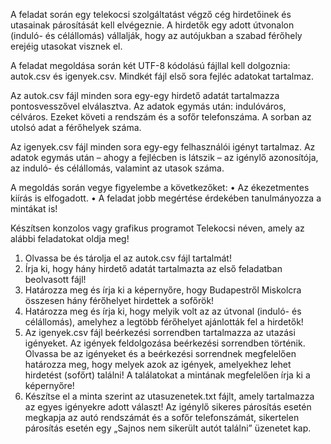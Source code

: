 A feladat során egy telekocsi szolgáltatást végző cég hirdetőinek és utasainak párosítását kell elvégeznie. A hirdetők egy adott útvonalon (induló- és célállomás) vállalják, hogy az autójukban a szabad férőhely erejéig utasokat visznek el.

A feladat megoldása során két UTF-8 kódolású fájllal kell dolgoznia: autok.csv és igenyek.csv. Mindkét fájl első sora fejléc adatokat tartalmaz.

Az autok.csv fájl minden sora egy-egy hirdető adatát tartalmazza pontosvesszővel elválasztva. Az adatok egymás után: indulóváros, célváros. Ezeket követi a rendszám és a sofőr telefonszáma. A sorban az utolsó adat a férőhelyek száma.

Az igenyek.csv fájl minden sora egy-egy felhasználói igényt tartalmaz. Az adatok egymás után – ahogy a fejlécben is látszik – az igénylő azonosítója, az induló- és célállomás, valamint az utasok száma.

A megoldás során vegye figyelembe a következőket:
• Az ékezetmentes kiírás is elfogadott.
• A feladat jobb megértése érdekében tanulmányozza a mintákat is!

Készítsen konzolos vagy grafikus programot Telekocsi néven, amely az alábbi feladatokat oldja meg!

1. Olvassa be és tárolja el az autok.csv fájl tartalmát!
2. Írja ki, hogy hány hirdető adatát tartalmazta az első feladatban beolvasott fájl!
3. Határozza meg és írja ki a képernyőre, hogy Budapestről Miskolcra összesen hány férőhelyet hirdettek a sofőrök!
4. Határozza meg és írja ki, hogy melyik volt az az útvonal (induló- és célállomás), amelyhez a legtöbb férőhelyet ajánlották fel a hirdetők!
5. Az igenyek.csv fájl beérkezési sorrendben tartalmazza az utazási igényeket. Az igények feldolgozása beérkezési sorrendben történik. Olvassa be az igényeket és a beérkezési sorrendnek megfelelően határozza meg, hogy melyek azok az igények, amelyekhez lehet hirdetést (sofőrt) találni! A találatokat a mintának megfelelően írja ki a képernyőre!
6. Készítse el a minta szerint az utasuzenetek.txt fájlt, amely tartalmazza az egyes igényekre adott választ! Az igénylő sikeres párosítás esetén megkapja az autó rendszámát és a sofőr telefonszámát, sikertelen párosítás esetén egy „Sajnos nem sikerült autót találni” üzenetet kap.
